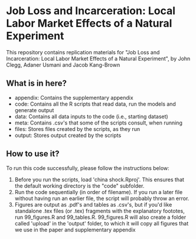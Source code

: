 # Job Loss and Incarceration: Local Labor Market Effects of a Natural Experiment

This repository contains replication materials for "Job Loss and Incarceration: Local Labor Market Effects of a Natural Experiment", by John Clegg, Adaner Usmani and Jacob Kang-Brown

## What is in here?

+ appendix: Contains the supplementary appendix
+ code: Contains all the R scripts that read data, run the models and generate output
+ data: Contains all data inputs to the code (i.e., starting dataset)
+ meta: Contains .csv's that some of the scripts consult, when running
+ files: Stores files created by the scripts, as they run
+ output: Stores output created by the scripts

## How to use it? 

To run this code successfully, please follow the instructions below:

1. Before you run the scripts, load 'china shock.Rproj'. This ensures that the default working directory is the "code" subfolder.
2. Run the code sequentially (in order of filename). If you run a later file without having run an earlier file, the script will probably throw an error.  
3.  Figures are output as .pdf's and tables as .csv's, but if you'd like standalone .tex files (or .tex) fragments with the explanatory foototes, run 99_figures.R and 99_tables.R. 99_figures.R will also create a folder called 'upload' in the 'output' folder, to which it will copy all figures that we use in the paper and supplementary appendix

